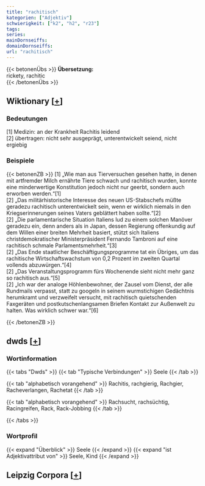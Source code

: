 ```yaml
---
title: "rachitisch"
kategorien: ["Adjektiv"]
schwierigkeit: ["k2", "h2", "r23"]
tags:
series:
mainDornseiffs:
domainDornseiffs:
url: "rachitisch"
---
```


{{< betonenÜbs >}}
**Übersetzung:**  
rickety, rachitic  
{{< /betonenÜbs >}}

## Wiktionary [[+](https://de.wiktionary.org/wiki/rachitisch)]

### Bedeutungen
[1] Medizin: an der Krankheit Rachitis leidend  
[2] übertragen: nicht sehr ausgeprägt, unterentwickelt seiend, nicht ergiebig  

### Beispiele
{{< betonenZB >}}
[1] „Wie man aus Tierversuchen gesehen hatte, in denen mit artfremder Milch ernährte Tiere schwach und rachitisch wurden, konnte eine minderwertige Konstitution jedoch nicht nur geerbt, sondern auch erworben werden.“[1]  
[2] „Das militärhistorische Interesse des neuen US-Stabschefs müßte geradezu rachitisch unterentwickelt sein, wenn er wirklich niemals in den Kriegserinnerungen seines Vaters geblättert haben sollte.“[2]  
[2] „Die parlamentarische Situation Italiens lud zu einem solchen Manöver geradezu ein, denn anders als in Japan, dessen Regierung offenkundig auf dem Willen einer breiten Mehrheit basiert, stützt sich Italiens christdemokratischer Ministerpräsident Fernando Tambroni auf eine rachitisch schmale Parlamentsmehrheit.“[3]  
[2] „Das Ende staatlicher Beschäftigungsprogramme tat ein Übriges, um das rachitische Wirtschaftswachstum von 0,2 Prozent im zweiten Quartal vollends abzuwürgen.“[4]  
[2] „Das Veranstaltungsprogramm fürs Wochenende sieht nicht mehr ganz so rachitisch aus.“[5]  
[2] „Ich war der analoge Höhlenbewohner, der Zausel vom Dienst, der alle Rundmails verpasst, statt zu googeln in seinem wurmstichigen Gedächtnis herumkramt und verzweifelt versucht, mit rachitisch quietschenden Faxgeräten und postkutschenlangsamen Briefen Kontakt zur Außenwelt zu halten. Was wirklich schwer war.“[6]  

{{< /betonenZB >}}


## dwds [[+](https://www.dwds.de/wb/rachitisch)]

### Wortinformation
{{< tabs "Dwds" >}}
{{< tab "Typische Verbindungen" >}}
Seele
{{< /tab >}}

{{< tab "alphabetisch vorangehend" >}}
Rachitis, rachgierig, Rachgier, Racheverlangen, Rachetat
{{< /tab >}}

{{< tab "alphabetisch vorangehend" >}}
Rachsucht, rachsüchtig, Racingreifen, Rack, Rack-Jobbing
{{< /tab >}}

{{< /tabs >}}

### Wortprofil
{{< expand "Überblick" >}} Seele {{< /expand >}}
{{< expand "ist Adjektivattribut von" >}} Seele, Kind {{< /expand >}}

## Leipzig Corpora [[+](https://corpora.uni-leipzig.de/en/res?word=rachitisch&corpusId=deu_newscrawl-public_2018)]

